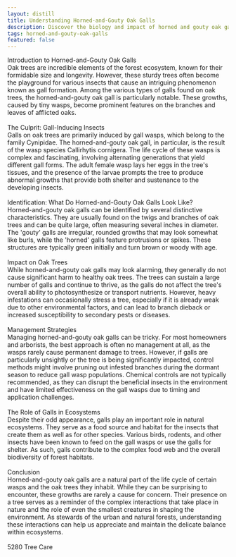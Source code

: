 ```yaml
---
layout: distill
title: Understanding Horned-and-Gouty Oak Galls
description: Discover the biology and impact of horned and gouty oak galls in this insightful article.
tags: horned-and-gouty-oak-galls
featured: false
---
```


Introduction to Horned-and-Gouty Oak Galls<br />Oak trees are incredible elements of the forest ecosystem, known for their formidable size and longevity. However, these sturdy trees often become the playground for various insects that cause an intriguing phenomenon known as gall formation. Among the various types of galls found on oak trees, the horned-and-gouty oak gall is particularly notable. These growths, caused by tiny wasps, become prominent features on the branches and leaves of afflicted oaks.<br /><br />The Culprit: Gall-Inducing Insects<br />Galls on oak trees are primarily induced by gall wasps, which belong to the family Cynipidae. The horned-and-gouty oak gall, in particular, is the result of the wasp species Callirhytis cornigera. The life cycle of these wasps is complex and fascinating, involving alternating generations that yield different gall forms. The adult female wasp lays her eggs in the tree's tissues, and the presence of the larvae prompts the tree to produce abnormal growths that provide both shelter and sustenance to the developing insects.<br /><br />Identification: What Do Horned-and-Gouty Oak Galls Look Like?<br />Horned-and-gouty oak galls can be identified by several distinctive characteristics. They are usually found on the twigs and branches of oak trees and can be quite large, often measuring several inches in diameter. The 'gouty' galls are irregular, rounded growths that may look somewhat like burls, while the 'horned' galls feature protrusions or spikes. These structures are typically green initially and turn brown or woody with age.<br /><br />Impact on Oak Trees<br />While horned-and-gouty oak galls may look alarming, they generally do not cause significant harm to healthy oak trees. The trees can sustain a large number of galls and continue to thrive, as the galls do not affect the tree's overall ability to photosynthesize or transport nutrients. However, heavy infestations can occasionally stress a tree, especially if it is already weak due to other environmental factors, and can lead to branch dieback or increased susceptibility to secondary pests or diseases.<br /><br />Management Strategies<br />Managing horned-and-gouty oak galls can be tricky. For most homeowners and arborists, the best approach is often no management at all, as the wasps rarely cause permanent damage to trees. However, if galls are particularly unsightly or the tree is being significantly impacted, control methods might involve pruning out infested branches during the dormant season to reduce gall wasp populations. Chemical controls are not typically recommended, as they can disrupt the beneficial insects in the environment and have limited effectiveness on the gall wasps due to timing and application challenges.<br /><br />The Role of Galls in Ecosystems<br />Despite their odd appearance, galls play an important role in natural ecosystems. They serve as a food source and habitat for the insects that create them as well as for other species. Various birds, rodents, and other insects have been known to feed on the gall wasps or use the galls for shelter. As such, galls contribute to the complex food web and the overall biodiversity of forest habitats.<br /><br />Conclusion<br />Horned-and-gouty oak galls are a natural part of the life cycle of certain wasps and the oak trees they inhabit. While they can be surprising to encounter, these growths are rarely a cause for concern. Their presence on a tree serves as a reminder of the complex interactions that take place in nature and the role of even the smallest creatures in shaping the environment. As stewards of the urban and natural forests, understanding these interactions can help us appreciate and maintain the delicate balance within ecosystems.<br /><br />5280 Tree Care
